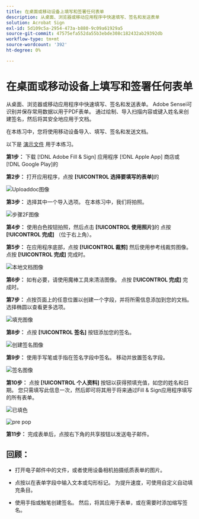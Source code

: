 ```yaml
---
title: 在桌面或移动设备上填写和签署任何表单
description: 从桌面、浏览器或移动应用程序中快速填写、签名和发送表单
solution: Acrobat Sign
exl-id: 5d109c5a-2954-473a-b880-9c09a61929a5
source-git-commit: 47575efa552da55b3ebde308c182432ab29392db
workflow-type: tm+mt
source-wordcount: '392'
ht-degree: 0%

---
```


# 在桌面或移动设备上填写和签署任何表单

从桌面、浏览器或移动应用程序中快速填写、签名和发送表单。 Adobe Sensei可识别并保存常用数据以用于PDF表单。 通过绘制、导入扫描内容或键入姓名来创建签名，然后将其安全地应用于文档。

在本练习中，您将使用移动设备导入、填写、签名和发送文档。

以下是 [演示文件](assets/03_FillSignScan.zip) 用于本练习。

**第1步：** 下载 [!DNL Adobe Fill & Sign] 应用程序 [!DNL Apple App] 商店或 [!DNL Google Play]的

**第2步：** 打开应用程序，点按 **[!UICONTROL 选择要填写的表单]**&#x200B;的

![Uploaddoc图像](assets/mobilescan.jpg)

**第3步：** 选择其中一个导入选项。 在本练习中，我们将拍照。

![步骤2F图像](assets/Step2F.jpg)

**第4步：** 使用白色按钮拍照，然后点击 **[!UICONTROL 使用照片]**&#x200B;的 点按 **[!UICONTROL 完成]** （位于右上角）。

**第5步：** 在应用程序底部，点按 **[!UICONTROL 裁剪]** 然后使用参考线裁剪图像。 点按 **[!UICONTROL 完成]** 完成时。

![本地文档图像](assets/localdoc.jpg)

**第6步：** 如有必要，请使用魔棒工具来清洁图像。 点按 **[!UICONTROL 完成]** 完成时。

**第7步：** 点按页面上的任意位置以创建一个字段，并将所需信息添加到您的文档。 选择椭圆以查看更多选项。

![填充图像](assets/fill.jpg)


**第8步：** 点按 **[!UICONTROL 签名]** 按钮添加您的签名。

![创建签名图像](assets/createsign.jpg)

**第9步：** 使用手写笔或手指在签名字段中签名。 移动并放置签名字段。

![签名图像](assets/sign.jpg)

**第10步：** 点按 **[!UICONTROL 个人资料]** 按钮以获得预填充值，如您的姓名和日期。 您只需填写此信息一次，然后即可将其用于将来通过Fill &amp; Sign应用程序填写的所有表单。

![已填色](assets/filled.jpg)

![pre pop](assets/prepop.jpg)

**第11步：** 完成表单后，点按右下角的共享按钮以发送电子邮件。

## 回顾：

* 打开电子邮件中的文件，或者使用设备相机拍摄纸质表单的图片。

* 点按以在表单字段中输入文本或勾形标记。 为提升速度，可使用自定义自动填充条目。

* 使用手指或触笔创建签名。 然后，将其应用于表单，或在需要时添加缩写签名。
